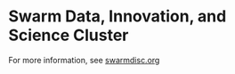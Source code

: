 # Swarm Data, Innovation, and Science Cluster

For more information, see [swarmdisc.org](https://swarmdisc.org/)
